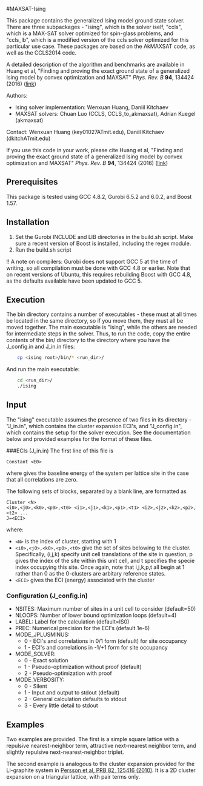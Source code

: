 #MAXSAT-Ising

This package contains the generalized Ising model ground
state solver. There are three subpackages - "ising", which is the solver
iself, "ccls", which is a MAX-SAT solver optimized for spin-glass problems,
and "ccls_lb", which is a modified version of the ccls solver optimized for
this particular use case. These packages are based on the AkMAXSAT code, as
well as the CCLS2014 code.


A detailed description of the algorithm and benchmarks are available in 
Huang et al, "Finding and proving the exact ground state of a generalized
Ising model by convex optimization and MAXSAT" *Phys. Rev. B* **94**, 134424 (2016) 
([link](http://journals.aps.org/prb/abstract/10.1103/PhysRevB.94.134424))


Authors:
+ Ising solver implementation: Wenxuan Huang, Daniil Kitchaev
+ MAXSAT solvers: Chuan Luo (CCLS, CCLS\_to\_akmaxsat), Adrian Kuegel (akmaxsat)


Contact: Wenxuan Huang (key01027ATmit.edu), Daniil Kitchaev (dkitchATmit.edu)


If you use this code in your work, please cite Huang et al, "Finding and
proving the exact ground state of a generalized Ising model by convex
optimization and MAXSAT" *Phys. Rev. B* **94**, 134424 (2016) 
([link](http://journals.aps.org/prb/abstract/10.1103/PhysRevB.94.134424))

Prerequisites
-------------------------------------------------------------------------------
This package is tested using GCC 4.8.2, Gurobi 6.5.2 and 6.0.2, and Boost 1.57.


Installation
-------------------------------------------------------------------------------
1. Set the Gurobi INCLUDE and LIB directories in the build.sh script. Make sure
	a recent version of Boost is installed, including the regex module.
2. Run the build.sh script

!! A note on compilers: Gurobi does not support GCC 5 at the time of writing, 
so all compilation must be done with GCC 4.8 or earlier. Note that on recent
versions of Ubuntu, this requires rebuilding Boost with GCC 4.8, as the
defaults available have been updated to GCC 5.


Execution
-------------------------------------------------------------------------------
The bin directory contains a number of executables - these must at all times
be located in the same directory, so if you move them, they must all be moved
together. The main executable is "ising", while the others are needed for
intermediate steps in the solver.
Thus, to run the code, copy the entire contents of the bin/ directory to the
directory where you have the J_config.in and J_in.in files:

```bash
    cp <ising root>/bin/* <run_dir>/

```
And run the main executable:

```bash
    cd <run_dir>/
    ./ising
```


Input
-------------------------------------------------------------------------------
The "ising" executable assumes the presence of two files in its directory -
"J_in.in", which contains the cluster expansion ECI's, and "J_config.in",
which contains the setup for the solver execution. See the documentation
below and provided examples for the format of these files.


###ECIs (J_in.in)
The first line of this file is

```
Constant <E0>
```
where <E0> gives the baseline energy of the system per lattice site in the case
that all correlations are zero.

The following sets of blocks, separated by a blank line, are formatted as
```
Cluster <N>
<i0>,<j0>,<k0>,<p0>,<t0> <i1>,<j1>,<k1>,<p1>,<t1> <i2>,<j2>,<k2>,<p2>,<t2> ...
J=<ECI>
```
where:
+ `<N>` is the index of cluster, starting with 1
+ `<i0>,<j0>,<k0>,<p0>,<t0>` give the set of sites belowing to the cluster.
  Specifically, (i,j,k) specify unit cell translations of the site in question,
  p gives the index of the site within this unit cell, and t specifies the
  specie index occupying this site. Once again, note that i,j,k,p,t all begin
  at 1 rather than 0 as the 0-clusters are arbitary reference states.
+ `<ECI>` gives the ECI (energy) associated with the cluster

### Configuration (J_config.in)
+ NSITES: Maximum number of sites in a unit cell to consider (default=50)
+ NLOOPS: Number of lower bound optimization loops (default=4)
+ LABEL: Label for the calculation (default=IS0)
+ PREC: Numerical precision for the ECI's (default 1e-6)
+ MODE_JPLUSMINUS:
    + 0 - ECI's and correlations in 0/1 form (default) for site occupancy
    + 1 - ECI's and correlations in -1/+1 form for site occupancy
+ MODE_SOLVER:
    + 0 - Exact solution
    + 1 - Pseudo-optimization without proof (default)
    + 2 - Pseudo-optimization with proof
+ MODE_VERBOSITY:
    + 0 - Silent
    + 1 - Input and output to stdout (default)
    + 2 - General calculation defaults to stdout
    + 3 - Every little detail to stdout

Examples
------------------------------------------------------------------------------
Two examples are provided. The first is a simple square lattice with a
repulsive nearest-neighbor term, attractive next-nearest neighbor term,
and slightly repulsive next-nearest-neighbor triplet.

The second example is analogous to the cluster expansion provided for the
Li-graphite system in [Persson et al, PRB 82, 125416 (2010)](http://journals.aps.org/prb/abstract/10.1103/PhysRevB.82.125416).
 It is a 2D cluster expansion on a triangular lattice, with pair terms only.
